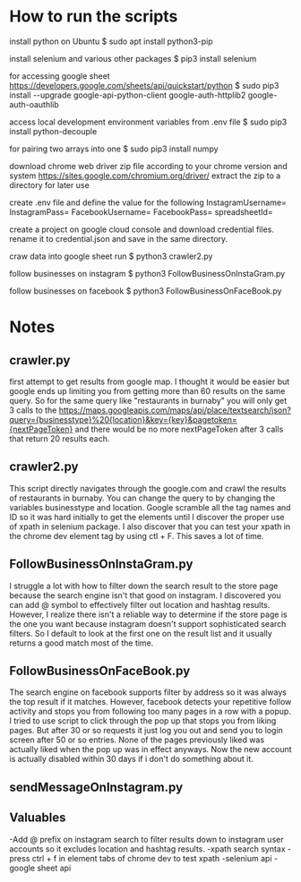 # How to run the scripts

install python on Ubuntu
$ sudo apt install python3-pip

install selenium and various other packages
$ pip3 install selenium

for accessing google sheet https://developers.google.com/sheets/api/quickstart/python
$ sudo pip3 install --upgrade google-api-python-client google-auth-httplib2 google-auth-oauthlib

access local development environment variables from .env file
$ sudo pip3 install python-decouple

for pairing two arrays into one
$ sudo pip3 install numpy

download chrome web driver zip file according to your chrome version and system
https://sites.google.com/chromium.org/driver/
extract the zip to a directory for later use

create .env file and define the value for the following
InstagramUsername=
InstagramPass=
FacebookUsername=
FacebookPass=
spreadsheetId=

create a project on google cloud console and download credential files. rename it to credential.json and save in the same directory.

craw data into google sheet run
$ python3 crawler2.py

follow businesses on instagram
$ python3 FollowBusinessOnInstaGram.py

follow businesses on facebook
$ python3 FollowBusinessOnFaceBook.py

# Notes

## crawler.py

first attempt to get results from google map. I thought it would be easier but google ends up limiting you from getting more than 60 results on the same query. So for the same query like "restaurants in burnaby" you will only get 3 calls to the https://maps.googleapis.com/maps/api/place/textsearch/json?query={businesstype}%20{location}&key={key}&pagetoken={nextPageToken} and there would be no more nextPageToken after 3 calls that return 20 results each.

## crawler2.py

This script directly navigates through the google.com and crawl the results of restaurants in burnaby. You can change the query to by changing the variables businesstype and location. Google scramble all the tag names and ID so it was hard initially to get the elements until I discover the proper use of xpath in selenium package.
I also discover that you can test your xpath in the chrome dev element tag by using ctl + F. This saves a lot of time.

## FollowBusinessOnInstaGram.py

I struggle a lot with how to filter down the search result to the store page because the search engine isn't that good on instagram. I discovered you can add @ symbol to effectively filter out location and hashtag results. However, I realize there isn't a reliable way to determine if the store page is the one you want because instagram doesn't support sophisticated search filters. So I default to look at the first one on the result list and it usually returns a good match most of the time.

## FollowBusinessOnFaceBook.py

The search engine on facebook supports filter by address so it was always the top result if it matches. However, facebook detects your repetitive follow activity and stops you from following too many pages in a row with a popup.
I tried to use script to click through the pop up that stops you from liking pages. But after 30 or so requests it just log you out and send you to login screen after 50 or so entries. None of the pages previously liked was actually liked when the pop up was in effect anyways. Now the new account is actually disabled within 30 days if i don't do something about it.

## sendMessageOnInstagram.py

## Valuables

-Add @ prefix on instagram search to filter results down to instagram user accounts so it excludes location and hashtag results.
-xpath search syntax
-press ctrl + f in element tabs of chrome dev to test xpath
-selenium api
-google sheet api
